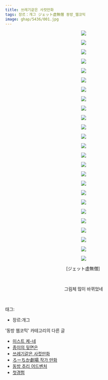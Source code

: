 ```yaml
---
title: 쓰레기같은 사컷만화
tags: 장르：개그 ジェット虚無僧 동방_웹코믹
image: ghap/5436/001.jpg
---
```

<div class="article">
<p style="text-align: center; clear: none; float: none;"><img src="{{ site.nasurl }}/ghap/5436/001.jpg"/></p>
<p style="text-align: center; clear: none; float: none;"><img src="{{ site.nasurl }}/ghap/5436/002.jpg"/></p>
<p style="text-align: center; clear: none; float: none;"><img src="{{ site.nasurl }}/ghap/5436/003.jpg"/></p>
<p style="text-align: center; clear: none; float: none;"><img src="{{ site.nasurl }}/ghap/5436/004.jpg"/></p>
<p style="text-align: center; clear: none; float: none;"><img src="{{ site.nasurl }}/ghap/5436/005.jpg"/></p>
<p style="text-align: center; clear: none; float: none;"><img src="{{ site.nasurl }}/ghap/5436/006.jpg"/></p>
<p style="text-align: center; clear: none; float: none;"><img src="{{ site.nasurl }}/ghap/5436/007.jpg"/></p>
<p style="text-align: center; clear: none; float: none;"><img src="{{ site.nasurl }}/ghap/5436/008.jpg"/></p>
<p style="text-align: center; clear: none; float: none;"><img src="{{ site.nasurl }}/ghap/5436/009.jpg"/></p>
<p style="text-align: center; clear: none; float: none;"><img src="{{ site.nasurl }}/ghap/5436/010.jpg"/></p>
<p style="text-align: center; clear: none; float: none;"><img src="{{ site.nasurl }}/ghap/5436/011.jpg"/></p>
<p style="text-align: center; clear: none; float: none;"><img src="{{ site.nasurl }}/ghap/5436/012.jpg"/></p>
<p style="text-align: center; clear: none; float: none;"><img src="{{ site.nasurl }}/ghap/5436/013.jpg"/></p>
<p style="text-align: center; clear: none; float: none;"><img src="{{ site.nasurl }}/ghap/5436/014.jpg"/></p>
<p style="text-align: center; clear: none; float: none;"><img src="{{ site.nasurl }}/ghap/5436/015.jpg"/></p>
<p style="text-align: center; clear: none; float: none;"><img src="{{ site.nasurl }}/ghap/5436/016.jpg"/></p>
<p style="text-align: center; clear: none; float: none;"><img src="{{ site.nasurl }}/ghap/5436/017.jpg"/></p>
<p style="text-align: center; clear: none; float: none;"><img src="{{ site.nasurl }}/ghap/5436/018.jpg"/></p>
<p style="text-align: center; clear: none; float: none;"><img src="{{ site.nasurl }}/ghap/5436/019.jpg"/></p>
<p style="text-align: center; clear: none; float: none;"><img src="{{ site.nasurl }}/ghap/5436/020.jpg"/></p>
<p style="text-align: center; clear: none; float: none;"><img src="{{ site.nasurl }}/ghap/5436/021.jpg"/></p>
<p style="text-align: center; clear: none; float: none;"><img src="{{ site.nasurl }}/ghap/5436/022.jpg"/></p>
<p style="text-align: center; clear: none; float: none;"><img src="{{ site.nasurl }}/ghap/5436/023.jpg"/></p>
<p style="text-align: center; clear: none; float: none;"><img src="{{ site.nasurl }}/ghap/5436/024.jpg"/></p>
<p style="text-align: center; clear: none; float: none;"><img src="{{ site.nasurl }}/ghap/5436/025.jpg"/></p>
<p style="text-align: center; clear: none; float: none;">[ジェット虚無僧] </p>
<p style="text-align: center; clear: none; float: none;"><br/></p>
<p style="text-align: center; clear: none; float: none;">그림체 많이 바뀌었네</p>
<p><br/></p>
</div><div class="tagTrail">
<p>태그: </p>
<ul>
<li>장르:개그</li>
</ul>
</div><div class="another">
<p>'동방 웹코믹' 카테고리의 다른 글</p>
<ul>
<li><a href="/2018-12-26-ghap_5438">미스트 케-네</a></li>
<li><a href="/2018-12-26-ghap_5437">종이의 뒷면은</a></li>
<li><a href="/2018-12-26-ghap_5436">쓰레기같은 사컷만화</a></li>
<li><a href="/2018-12-26-ghap_5435">ろーちか劇場 작가 만화</a></li>
<li><a href="/2018-11-18-ghap_5207">동방 추리 어드벤처</a></li>
<li><a href="/2018-11-27-ghap_5270">첫경험</a></li>
</ul>
</div>